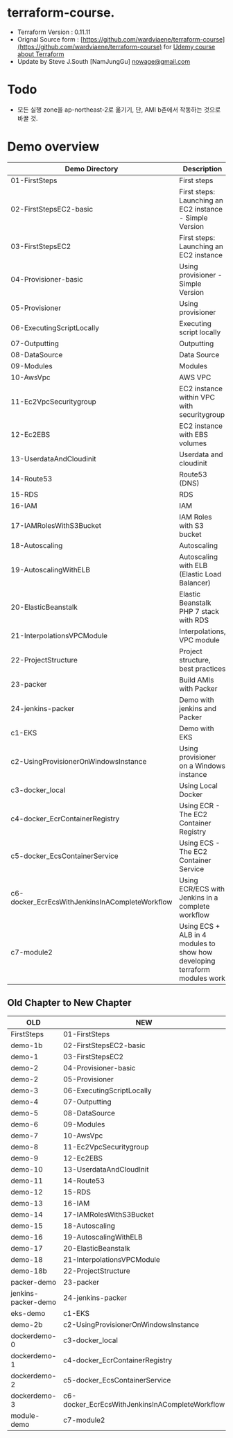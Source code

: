 # terraform-course.
* Terraform Version : 0.11.11
* Orignal Source form : [https://github.com/wardviaene/terraform-course](https://github.com/wardviaene/terraform-course) for  [Udemy course about Terraform](https://www.udemy.com/learn-devops-infrastructure-automation-with-terraform/?couponCode=TERRAFORM_GIT)
* Update by Steve J.South [NamJungGu] <nowage@gmail.com>

# Todo
* 모든 실행 zone을 ap-northeast-2로 옮기기, 단, AMI b존에서 작동하는 것으로 바꿀 것.

# Demo overview
Demo Directory                                  | Description
------------------------------------------------| -------------
01-FirstSteps                                   | First steps
02-FirstStepsEC2-basic                          | First steps: Launching an EC2 instance - Simple Version
03-FirstStepsEC2                                | First steps: Launching an EC2 instance
04-Provisioner-basic                            | Using provisioner - Simple Version
05-Provisioner                                  | Using provisioner
06-ExecutingScriptLocally                       | Executing script locally
07-Outputting                                   | Outputting
08-DataSource                                   | Data Source
09-Modules                                      | Modules
10-AwsVpc                                       | AWS VPC
11-Ec2VpcSecuritygroup                          | EC2 instance within VPC with securitygroup
12-Ec2EBS                                       | EC2 instance with EBS volumes
13-UserdataAndCloudinit                         | Userdata and cloudinit
14-Route53                                      | Route53 (DNS)
15-RDS                                          | RDS
16-IAM                                          | IAM
17-IAMRolesWithS3Bucket                         | IAM Roles with S3 bucket
18-Autoscaling                                  | Autoscaling
19-AutoscalingWithELB                           | Autoscaling with ELB (Elastic Load Balancer)
20-ElasticBeanstalk                             | Elastic Beanstalk PHP 7 stack with RDS
21-InterpolationsVPCModule                      | Interpolations, VPC module
22-ProjectStructure                             | Project structure, best practices
23-packer                                       | Build AMIs with Packer
24-jenkins-packer                               | Demo with jenkins and Packer
c1-EKS                                          | Demo with EKS
c2-UsingProvisionerOnWindowsInstance            | Using provisioner on a Windows instance
c3-docker_local                                 | Using Local Docker 
c4-docker_EcrContainerRegistry                  | Using ECR - The EC2 Container Registry
c5-docker_EcsContainerService                   | Using ECS - The EC2 Container Service
c6-docker_EcrEcsWithJenkinsInACompleteWorkflow  | Using ECR/ECS with Jenkins in a complete workflow
c7-module2                                      | Using ECS + ALB in 4 modules to show how developing terraform modules work





## Old Chapter to New Chapter
OLD                  | NEW
---------------------|------------------------------------------
FirstSteps           |  01-FirstSteps              
demo-1b              |  02-FirstStepsEC2-basic          
demo-1               |  03-FirstStepsEC2         
demo-2               |  04-Provisioner-basic         
demo-2               |  05-Provisioner         
demo-3               |  06-ExecutingScriptLocally         
demo-4               |  07-Outputting         
demo-5               |  08-DataSource         
demo-6               |  09-Modules         
demo-7               |  10-AwsVpc         
demo-8               |  11-Ec2VpcSecuritygroup         
demo-9               |  12-Ec2EBS         
demo-10              |  13-UserdataAndCloudInit          
demo-11              |  14-Route53          
demo-12              |  15-RDS          
demo-13              |  16-IAM          
demo-14              |  17-IAMRolesWithS3Bucket          
demo-15              |  18-Autoscaling          
demo-16              |  19-AutoscalingWithELB          
demo-17              |  20-ElasticBeanstalk          
demo-18              |  21-InterpolationsVPCModule          
demo-18b             |  22-ProjectStructure           
packer-demo          |  23-packer                      
jenkins-packer-demo  |  24-jenkins-packer                       
eks-demo             |  c1-EKS                       
demo-2b              |  c2-UsingProvisionerOnWindowsInstance          
dockerdemo-0         |  c3-docker_local               
dockerdemo-1         |  c4-docker_EcrContainerRegistry               
dockerdemo-2         |  c5-docker_EcsContainerService               
dockerdemo-3         |  c6-docker_EcrEcsWithJenkinsInACompleteWorkflow               
module-demo          |  c7-module2                                                             










